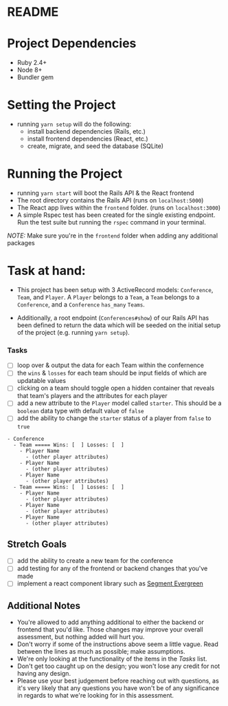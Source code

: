 # README

# Project Dependencies

- Ruby 2.4+
- Node 8+
- Bundler gem

# Setting the Project

- running `yarn setup` will do the following:
  - install backend dependencies (Rails, etc.)
  - install frontend dependencies (React, etc.)
  - create, migrate, and seed the database (SQLite)

# Running the Project

- running `yarn start` will boot the Rails API & the React frontend
- The root directory contains the Rails API (runs on `localhost:5000`)
- The React app lives within the `frontend` folder. (runs on `localhost:3000`)
- A simple Rspec test has been created for the single existing endpoint. Run the
  test suite but running the `rspec` command in your terminal.

_NOTE:_ Make sure you're in the `frontend` folder when adding any additional packages

# Task at hand:

- This project has been setup with 3 ActiveRecord models: `Conference`, `Team`,
  and `Player`. A `Player` belongs to a `Team`, a `Team` belongs to a `Conference`,
  and a `Conference` `has_many` `Teams`.

- Additionally, a root endpoint (`Conferences#show`) of our Rails API has been defined to return the data which will be seeded on the initial setup of the project (e.g. running `yarn setup`).

### Tasks

- [ ] loop over & output the data for each Team within the confernence
- [ ] the `wins` & `losses` for each team should be input fields of which are
      updatable values
- [ ] clicking on a team should toggle open a hidden container that reveals
      that team's players and the attributes for each player
- [ ] add a new attribute to the `Player` model called `starter`. This should
      be a `boolean` data type with default value of `false`
- [ ] add the ability to change the `starter` status of a player from
      `false` to `true`

```
- Conference
  - Team ===== Wins: [  ] Losses: [  ]
    - Player Name
      - (other player attributes)
    - Player Name
      - (other player attributes)
    - Player Name
      - (other player attributes)
  - Team ===== Wins: [  ] Losses: [  ]
    - Player Name
      - (other player attributes)
    - Player Name
      - (other player attributes)
    - Player Name
      - (other player attributes)
```

## Stretch Goals

- [ ] add the ability to create a new team for the conference
- [ ] add testing for any of the frontend or backend changes that you've made
- [ ] implement a react component library such as [Segment Evergreen](https://evergreen.segment.com/components/)

## Additional Notes

- You're allowed to add anything additional to either the backend or frontend
  that you'd like. Those changes may improve your overall assessment, but nothing
  added will hurt you.
- Don't worry if some of the instructions above seem a little vague. Read between
  the lines as much as possible; make assumptions.
- We're only looking at the functionality of the items in the _Tasks_
  list.
- Don't get too caught up on the design; you won't lose any credit for not
  having any design.
- Please use your best judgement before reaching out with questions, as it's
  very likely that any questions you have won't be of any significance in regards
  to what we're looking for in this assessment.
